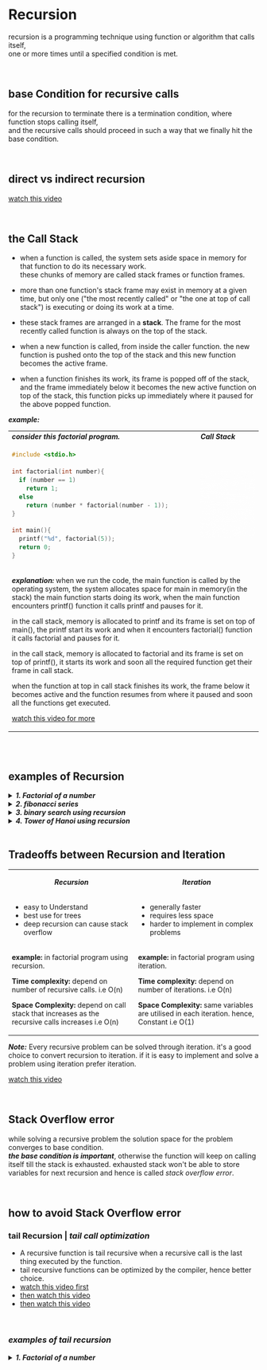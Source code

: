 # Recursion
recursion is a programming technique using function or algorithm that calls itself,
<br/> one or more times until a specified condition is met.

<br/>

## base Condition for recursive calls
for the recursion to terminate there is a termination condition, where function stops calling itself,
<br> and the recursive calls should proceed in such a way that we finally hit the base condition.

<br/>



## direct vs indirect recursion
[watch this video](https://youtu.be/t9whckmAEq0)


<br/>

## the Call Stack
- when a function is called, the system sets aside space in memory for that function to do its necessary work.
<br/> these chunks of memory are called stack frames or function frames.

- more than one function's stack frame may exist in memory at a given time, but only one ("the most recently called" or "the one at top of call stack") is executing or doing its work at a time.

- these stack frames are arranged in a **stack**. The frame for the most recently called function is always on the top of the stack.

- when a new function is called, from inside the caller function. the new function is pushed onto the top of the stack and this new function becomes the active frame.

- when a function finishes its work, its frame is popped off of the stack, and the frame immediately below it becomes the new active function on top of the stack, this function picks up immediately where it paused for the above popped function.

***example:*** 
<table>
<tr>
  <td> <b><em> consider this factorial program. <b></em> </td>
  <td> <b><em>  Call Stack  <b></em> </td>
</tr>
<td>
    
```C
#include <stdio.h>

int factorial(int number){
  if (number == 1)
    return 1;
  else
    return (number * factorial(number - 1));
}

int main(){
  printf("%d", factorial(5));
  return 0;
}

```
</td>
<td>    

<img src="call_stack_of_factorial.gif" width="300">
</td>
<tr>
</tr>
<tr>
<td colspan="2">
  
***explanation:*** when we run the code, the main function is called by the operating system, the system allocates space for main in memory(in the stack) the main function starts doing its work, when the main function encounters printf() function it calls printf and pauses for it. 

in the call stack, memory is allocated to printf and its frame is set on top of main(), the printf start its work and when it encounters factorial() function it calls factorial and pauses for it.

in the call stack, memory is allocated to factorial and its frame is set on top of printf(), it starts its work and soon all the required function get their frame in call stack.
  
when the function at top in call stack finishes its work, the frame below it becomes active and the function resumes from where it paused and soon all the functions get executed.

[watch this video for more](https://youtu.be/aCPkszeKRa4)
  
</td>
</tr>
</table>
  
<br/>    

<br/>

## examples of Recursion
<details>
  <summary>
 <b><em>1. Factorial of a number </b></em>
  </summary>
  <p>
    
<table>
  <tr>
    <td align=center><b><em> Using Recursion </b></em></td>
    <td align=center><b><em> Using Iteration </b></em></td>
  </tr>
<tr>
<td width=300>
  
```C
int factorial(int number){
  if(number==1)
    return 1;
  else
    return number*factorial(number-1);
};

int main() {
  printf("%d",factorial(5));
  return 0;
}
```
</td>
<td width=300>
  
```C

int main() {
  int number=5, ans=1;
  
  while(number>1){
    ans*=number;
    number--;
  }
  printf("factorial is: %d",ans);
  
  return 0;
}

```
</td>
</tr>
</table>
  </p>
</details>

<details>
  <summary>
  <b><em> 2. fibonacci series </b></em>
  </summary>
  <p>
     
<table>
  <tr>
    <td align=center><b><em> Using Recursion </b></em></td>
    <td align=center><b><em> Using Iteration </b></em></td>
  </tr>
<tr>
<td width=300>
  
```C

```
</td>
<td width=300>
  

```C

int main() {
  int noOfTimes=7, pre, next, ans;
  int i=0;
  
  while(i<noOfTimes){
    if (i==0){
      printf("%d ",i);
      pre=i;
    }
    else if(i==1){
      printf("%d ",i);
      next=i;
    }
    else {
      ans=pre+next;
      printf("%d ",ans);
      
      pre=next;
      next=ans;
    }
    i++;
  }
  
  return 0;
}


```
</td>
</tr>
</table>   
  </p>
</details>
  
<details>
  <summary>
    <b><em> 3. binary search using recursion </b></em>
  </summary>
  <p>
    
<table>
  <tr>
    <td align=center><b><em> Using Recursion </b></em></td>
    <td align=center><b><em> Using Iteration </b></em></td>
  </tr>
<tr>
<td width=300>
  
```C

```
</td>
<td width=300>
   
```C

```
</td>
</tr>
</table>    
  </p>
</details>

<details>
  <summary>
    <b><em> 4. Tower of Hanoi using recursion</b></em>
  </summary>
  <p>
    
<table>
  <tr>
    <td align=center><b><em> Using Recursion </b></em></td>
    <td align=center><b><em> Using Iteration </b></em></td>
  </tr>
<tr>
<td width=300>
  
```C

```
</td>
<td width=300>
  
```C

```
</td>
</tr>
</table>    
  </p>
</details>




<br/>

## Tradeoffs between Recursion and Iteration
<table align=center>
<tr>
<td width=400 align=center>

***Recursion***
</td>
<td width=400 align=center>

***Iteration***
</td>
</tr>
<tr>
<td>

- easy to Understand
- best use for trees
- deep recursion can cause stack overflow
</td>
<td>

- generally faster
- requires less space
- harder to implement in complex problems
</td>
</tr>
<tr>
<td>

**example:** in factorial program using recursion.

**Time complexity:** depend on number of recursive calls.
i.e O(n)

**Space Complexity:** depend on call stack that increases as the recursive calls increases 
i.e O(n)
</td>
<td>

**example:** in factorial program using iteration.

**Time complexity:** depend on number of iterations.
i.e O(n)

**Space Complexity:** same variables are utilised in each iteration.
hence, Constant i.e O(1)
</td>
</tr>
</table>
    
***Note:*** Every recursive problem can be solved through iteration. it's a good choice to convert recursion to iteration. if it is easy to implement and solve a problem using iteration prefer iteration.

[watch this video](https://youtu.be/hK01dEvdN_s)


<br/>

## Stack Overflow error
while solving a recursive problem the solution space for the problem converges to base condition.
<br/>***the base condition is important***, otherwise the function will keep on calling itself till the stack is exhausted.
exhausted stack won't be able to store variables for next recursion and hence is called _stack overflow error_. 

<br/>

## how to avoid Stack Overflow error
### tail Recursion | ***tail call optimization***
- A recursive function is tail recursive when a recursive call is the last thing executed by the function. 
- tail recursive functions can be optimized by the compiler, hence better choice.
- [watch this video first](https://youtu.be/Wpkh5YSqwqg)
- [then watch this video](https://youtu.be/HIt_GPuD7wk)
- [then watch this video](https://youtu.be/_JtPhF8MshA)

<br/>

### ***examples of tail recursion***
<details>
  <summary>
    <b><em> 1. Factorial of a number </b></em>
  </summary>
  <p>
  
```C

```
  </p>
</details>


